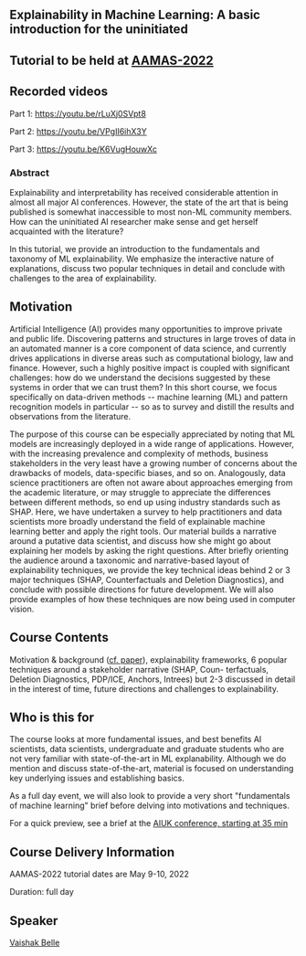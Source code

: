 
<!-- ---
layout: page  
title: XAI 
permalink: /pages/
--- -->


## Explainability in Machine Learning: A basic introduction for the uninitiated 

## Tutorial to be held at [AAMAS-2022](https://aamas2022-conference.auckland.ac.nz) 

## Recorded videos 

Part 1: https://youtu.be/rLuXj0SVpt8

Part 2: https://youtu.be/VPgII6ihX3Y

Part 3: https://youtu.be/K6VugHouwXc



### Abstract 

Explainability and interpretability has received considerable attention in almost all major AI conferences. However, the state of the art that is being published is somewhat inaccessible to most non-ML community members. How can the uninitiated AI researcher make sense and get herself acquainted with the literature? 

In this tutorial, we provide an introduction to the fundamentals and taxonomy of ML explainability. We emphasize the interactive nature of explanations, discuss two popular techniques in detail and conclude with challenges to the area of explainability. 

## Motivation 

Artificial Intelligence (AI) provides many opportunities to improve private and public life. Discovering patterns and structures in large troves of data in an automated manner is a core component of data science, and currently drives applications in diverse areas such as computational biology, law and finance. However, such a highly positive impact is coupled with significant challenges: how do we understand the decisions suggested by these systems in order that we can trust them? In this short course, we focus specifically on data-driven methods -- machine learning (ML) and pattern recognition models in particular -- so as to survey and distill the results and observations from the literature. 

The purpose of this course can be especially appreciated by noting that ML models are increasingly deployed in a wide range of applications. However, with the increasing prevalence and complexity of methods, business stakeholders in the very least have a growing number of concerns about the drawbacks of models, data-specific biases, and so on. Analogously, data science practitioners are often not aware about approaches emerging from the academic literature, or may struggle to appreciate the differences between different methods, so end up using industry standards such as SHAP. Here, we have undertaken a survey to help practitioners and data scientists more broadly understand the field of explainable machine learning better and apply the right tools. Our material builds a narrative around a putative data scientist, and discuss how she might go about explaining her models by asking the right questions. 
After briefly orienting the audience around a taxonomic and narrative-based layout of explainability techniques, we provide the key technical ideas behind 2 or 3 major techniques (SHAP, Counterfactuals and Deletion Diagnostics), and conclude with possible directions for future development. We will also provide examples of how these techniques are now being used in computer vision. 

## Course Contents 

Motivation & background ([cf. paper](https://www.frontiersin.org/articles/10.3389/fdata.2021.688969/full)), explainability frameworks, 6 popular techniques around a stakeholder narrative (SHAP, Coun- terfactuals, Deletion Diagnostics, PDP/ICE, Anchors, Intrees) but 2-3 discussed in detail in the interest of time, future directions and challenges to explainability.



## Who is this for

The course looks at more fundamental issues, and best benefits AI scientists, data scientists, undergraduate and graduate students who are not very familiar with state-of-the-art in ML explanability. Although we do mention and discuss state-of-the-art, material is focused on understanding key underlying issues and establishing basics. 

As a full day event, we will also look to provide a very short "fundamentals of machine learning" brief before delving into motivations and techniques.

For a quick preview, see a brief at the [AIUK conference, starting at 35 min](https://youtu.be/3ux97Vgx8Z4) 

## Course Delivery Information

AAMAS-2022 tutorial dates are May 9-10, 2022

Duration: full day


## Speaker 

[Vaishak Belle](https://vaishakbelle.com)




